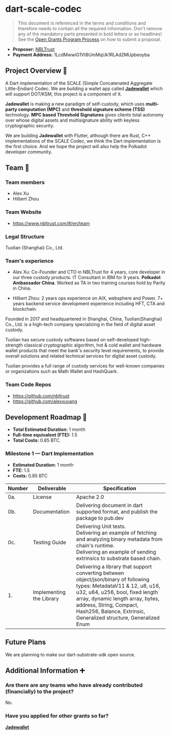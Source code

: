 # dart-scale-codec

> This document is referenced in the terms and conditions and therefore needs to contain all the required information. Don't remove any of the mandatory parts presented in bold letters or as headlines! See the [Open Grants Program Process](https://github.com/w3f/Open-Grants-Program/blob/master/README_2.md) on how to submit a proposal.

* **Proposer:** [NBLTrust](https://github.com/nbltrust)
* **Payment Address:** 1LcdMwwiG1Vt8UmMqUk1RLAd2MUpbeoyba

## Project Overview :page_facing_up:

A Dart implementation of  the SCALE (Simple Concatenated Aggregate Little-Endian) Codec. We are building a wallet app called [**Jadewallet**](https://github.com/w3f/General-Grants-Program/pull/338) which will support DOT/KSM, this project is a component of it.

**Jadewallet** is making a new paradigm of self-custody, which uses **multi-party computation (MPC)** and **threshold signature scheme (TSS)** technology. **MPC based Threshold Signatures** gives clients total autonomy over whose digital assets and multisignature ability with keyless cryptographic security.

We are building **Jadewallet** with Flutter, although there are Rust, C++ implementations of the SCALE Codec, we think the Dart implementation is the first choice.  And we hope the project will also help the Polkadot developer community.

## Team :busts_in_silhouette:

### Team members

* Alex Xu
* Hilbert Zhou

### Team Website 

* <https://www.nbltrust.com/#/en/team>

### Legal Structure

Tuolian (Shanghai) Co., Ltd.

### Team's experience

- Alex Xu: Co-Founder and CTO in NBLTrust for 4 years, core developer in our three custody products. IT Consultant in IBM for 9 years. **Polkadot Ambassador China**. Worked as TA in two training courses hold by Parity in China.
* Hilbert Zhou: 2 years ops experience on AIX, websphere and Power. 7+ years backend service development experience including HFT, CTA and blockchain.

Founded in 2017 and headquartered in Shanghai, China, Tuolian(Shanghai) Co., Ltd. is a high-tech company specializing in the field of digital asset custody.

Tuolian has secure custody softwares based on self-developed high-strength classical cryptographic algorithm, hot & cold wallet and hardware wallet products that meet the bank's security level requirements, to provide overall solutions and related technical services for digital asset custody.

Tuolian provides a full range of custody services for well-known companies or organizations such as Math Wallet and HashQuark.

### Team Code Repos

* <https://github.com/nbltrust>
* <https://github.com/alexxuyang>

## Development Roadmap :nut_and_bolt:

* **Total Estimated Duration:** 1 month
* **Full-time equivalent (FTE):**  1.5
* **Total Costs:** 0.85 BTC.

### Milestone 1 — Dart Implementation

* **Estimated Duration:** 1 month
* **FTE:**  1.5
* **Costs:** 0.85 BTC

| Number | Deliverable | Specification |
| ------------- | ------------- | ------------- |
| 0a. | License | Apache 2.0 |
| 0b. | Documentation | Delivering document in dart supported format, and publish the package to pub.dev |
| 0c. | Testing Guide | Delivering Unit tests.<br/>Delivering an example of fetching and analyzing binary metadata from chain's runtime.<br/>Delivering an example of sending extrinsics to substrate based chain. |
| 1. | Implementing the Library | Delivering a library that support converting between object/json/binary of following types: MetadataV11 & 12, u8, u16, u32, u64, u256, bool, fixed length array, dynamic length array, bytes, address, String, Compact, Hash256, Balance, Extrinsic, Generalized structure, Generalized Enum |

## Future Plans

We are planning to make our dart-substrate-sdk open source.

## Additional Information :heavy_plus_sign:

### Are there are any teams who have already contributed (financially) to the project?

No.

### Have you applied for other grants so far?

[**Jadewallet**](https://github.com/w3f/General-Grants-Program/pull/338)
